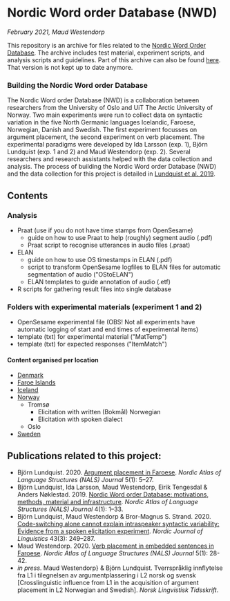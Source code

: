# Nordic Word order Database (NWD)
*February 2021, Maud Westendorp*

This repository is an archive for files related to the [Nordic Word Order Database](http://tekstlab.uio.no/nwd). The archive includes test material, experiment scripts, and analysis scripts and guidelines. Part of this archive can also be found [here](https:github.com/BjornLundquist). That version is not kept up to date anymore.

### Building the Nordic Word order Database
The Nordic Word order Database (NWD) is a collaboration between researchers from the University of Oslo and UiT The Arctic University of Norway. Two main experiments were run to collect data on syntactic variation in the five North Germanic languages Icelandic, Faroese, Norwegian, Danish and Swedish. The first experiment focusses on argument placement, the second experiment on verb placement. The experimental paradigms were developed by Ida Larsson (exp. 1), Björn Lundquist (exp. 1 and 2) and Maud Westendorp (exp. 2). Several  researchers and research assistants helped with the data collection and analysis. The process of building the Nordic Word order Database (NWD) and the data collection for this project is detailed in [Lundquist et al. 2019](https://journals.uio.no/NALS/article/view/7529).

## Contents
### Analysis
+ Praat (use if you do not have time stamps from OpenSesame)
  + guide on how to use Praat to help (roughly) segment audio (.pdf)
  + Praat script to recognise utterances in audio files (.praat)
+ ELAN
  + guide on how to use OS timestamps in ELAN (.pdf)
  + script to transform OpenSesame logfiles to ELAN files for automatic segmentation of audio ("OStoELAN")
  + ELAN templates to guide annotation of audio (.etf)
+ R scripts for gathering result files into single database

### Folders with experimental materials (experiment 1 and 2)
+ OpenSesame experimental file (OBS! Not all experiments have automatic logging of start and end times of experimental items)
+ template (txt) for experimental material ("MatTemp")
+ template (txt) for expected responses ("ItemMatch")

#### Content organised per location
+ [Denmark](https://github.com/maudwestendorp/NWD/tree/mainbranch/Denmark)
+ [Faroe Islands](https://github.com/maudwestendorp/NWD/tree/mainbranch/FaroeIslands)
+ [Iceland](https://github.com/maudwestendorp/NWD/tree/mainbranch/Iceland)
+ [Norway](https://github.com/maudwestendorp/NWD/tree/mainbranch/Norway)
  + Tromsø
    + Elicitation with written (Bokmål) Norwegian
    + Elicitation with spoken dialect
  + Oslo
+ [Sweden](https://github.com/maudwestendorp/NWD/tree/master/Sweden)

## Publications related to this project:
+ Björn Lundquist. 2020. [Argument placement in Faroese](https://doi.org/10.5617/nals.8526). *Nordic Atlas of Language Structures (NALS) Journal* 5(1): 5–27.
+ Björn Lundquist, Ida Larsson, Maud Westendorp, Eirik Tengesdal & Anders Nøklestad. 2019. [Nordic Word order Database: motivations, methods, material and infrastructure](https://journals.uio.no/NALS/article/view/7529). *Nordic Atlas of Language Structures (NALS) Journal* 4(1): 1–33.
+ Björn Lundquist, Maud Westendorp & Bror-Magnus S. Strand. 2020. [Code-switching alone cannot explain intraspeaker syntactic variability: Evidence from a spoken elicitation experiment](https://doi.org/10.1017/S0332586520000190). *Nordic Journal of Linguistics* 43(3): 249–287.
+ Maud Westendorp. 2020. [Verb placement in embedded sentences in Faroese](https://doi.org/10.5617/nals.8525). *Nordic Atlas of Language Structures (NALS) Journal* 5(1): 28-42.
+ *in press*. Maud Westendorp} & Björn Lundquist. Tverrspråklig innflytelse fra L1 i tilegnelsen av argumentplassering i L2 norsk og svensk [Crosslinguistic influence from L1 in the acquisition of argument placement in L2 Norwegian and Swedish]. *Norsk Lingvistisk Tidsskrift*.
